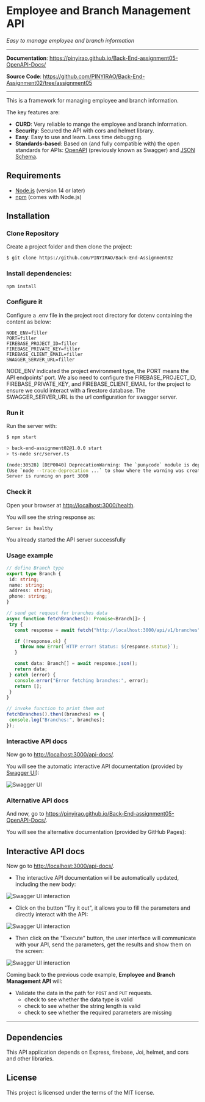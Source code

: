 <p align="center">
    <h1>Employee and Branch Management API</h1>
    <em>Easy to manage employee and branch information</em>
</p>

---

**Documentation**: <a href="https://pinyirao.github.io/Back-End-assignment05-OpenAPI-Docs/" target="_blank">https://pinyirao.github.io/Back-End-assignment05-OpenAPI-Docs/</a>

**Source Code**: <a href="https://github.com/PINYIRAO/Back-End-Assignment02/tree/assignment05" target="_blank">https://github.com/PINYIRAO/Back-End-Assignment02/tree/assignment05</a>

---

This is a framework for managing employee and branch information.

The key features are:

* **CURD**: Very reliable to mange the employee and branch information.
* **Security**: Secured the API with cors and helmet library.
* **Easy**: Easy to use and learn. Less time debugging.
* **Standards-based**: Based on (and fully compatible with) the open standards for APIs: <a href="https://github.com/OAI/OpenAPI-Specification" class="external-link" target="_blank">OpenAPI</a> (previously known as Swagger) and <a href="https://json-schema.org/" class="external-link" target="_blank">JSON Schema</a>.

## Requirements
- [Node.js](https://nodejs.org/) (version 14 or later)
- [npm](https://www.npmjs.com/) (comes with Node.js)

## Installation

### Clone Repository

Create a project folder and then clone the project:

<div class="termy">

```bash
$ git clone https://github.com/PINYIRAO/Back-End-Assignment02
```

###  Install dependencies:
```bash
npm install
```

### Configure it
Configure a .env file in the project root directory for dotenv containing the content as below:

```console
NODE_ENV=filler
PORT=filler
FIREBASE_PROJECT_ID=filler
FIREBASE_PRIVATE_KEY=filler
FIREBASE_CLIENT_EMAIL=filler
SWAGGER_SERVER_URL=filler
```

NODE_ENV indicated the project environment type, the PORT means the API endpoints' port. We also need to configure the FIREBASE_PROJECT_ID, FIREBASE_PRIVATE_KEY, and FIREBASE_CLIENT_EMAIL for the project to ensure we could interact with a firestore database. The SWAGGER_SERVER_URL is the url configuration for swagger server.

### Run it

Run the server with:

<div class="termy">

```bash
$ npm start

> back-end-assignment02@1.0.0 start
> ts-node src/server.ts

(node:30528) [DEP0040] DeprecationWarning: The `punycode` module is deprecated. Please use a userland alternative instead.
(Use `node --trace-deprecation ...` to show where the warning was created)
Server is running on port 3000

```

</div>

### Check it

Open your browser at <a href="http://localhost:3000/health" class="external-link" target="_blank">http://localhost:3000/health</a>.

You will see the string response as:

```console
Server is healthy
```

You already started the API server successfully

### Usage example
 ```typescript
// define Branch type
export type Branch {
  id: string;
  name: string;
  address: string;
  phone: string;
}

// send get request for branches data
async function fetchBranches(): Promise<Branch[]> {
  try {
    const response = await fetch("http://localhost:3000/api/v1/branches");

    if (!response.ok) {
      throw new Error(`HTTP error! Status: ${response.status}`);
    }

    const data: Branch[] = await response.json();
    return data;
  } catch (error) {
    console.error("Error fetching branches:", error);
    return [];
  }
}

// invoke function to print them out
fetchBranches().then((branches) => {
  console.log("Branches:", branches);
});
 ```

### Interactive API docs

Now go to <a href="http://localhost:3000/api-docs/" class="external-link" target="_blank">http://localhost:3000/api-docs/</a>.

You will see the automatic interactive API documentation (provided by <a href="https://github.com/swagger-api/swagger-ui" class="external-link" target="_blank">Swagger UI</a>):

![Swagger UI](./public/swagger-01.png)

### Alternative API docs

And now, go to <a href="https://pinyirao.github.io/Back-End-assignment05-OpenAPI-Docs/" class="external-link" target="_blank">https://pinyirao.github.io/Back-End-assignment05-OpenAPI-Docs/</a>.

You will see the alternative documentation (provided by GitHub Pages):

## Interactive API docs 

Now go to <a href="http://localhost:3000/api-docs/" class="external-link" target="_blank">http://localhost:3000/api-docs/</a>.

* The interactive API documentation will be automatically updated, including the new body:

![Swagger UI interaction](./public/swagger-02.png)

* Click on the button "Try it out", it allows you to fill the parameters and directly interact with the API:

![Swagger UI interaction](./public/swagger-03.png)

* Then click on the "Execute" button, the user interface will communicate with your API, send the parameters, get the results and show them on the screen:

![Swagger UI interaction](./public/swagger-04.png)


Coming back to the previous code example, **Employee and Branch Management API** will:

* Validate the data in the path for `POST` and `PUT` requests.
    * check to see whether the data type is valid
    * check to see whether the string length is valid 
    * check to see whether the required parameters are missing 

---
## Dependencies

This API application depends on Express, firebase, Joi, helmet, and cors and other libraries.

## License

This project is licensed under the terms of the MIT license.
